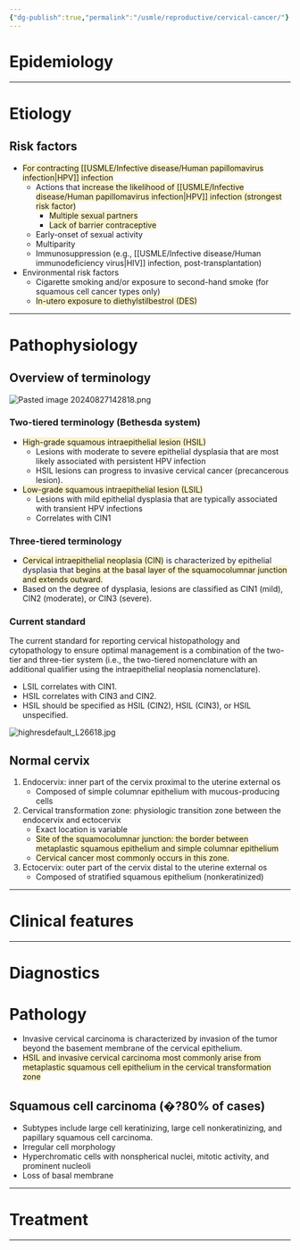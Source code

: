```yaml
---
{"dg-publish":true,"permalink":"/usmle/reproductive/cervical-cancer/"}
---
```


# Epidemiology


---
# Etiology
## Risk factors
- <span style="background:rgba(240, 200, 0, 0.2)">For contracting [[USMLE/Infective disease/Human papillomavirus infection\|HPV]] infection</span>
	- Actions that <span style="background:rgba(240, 200, 0, 0.2)">increase the likelihood of [[USMLE/Infective disease/Human papillomavirus infection\|HPV]] infection (strongest risk factor)</span>
		- <span style="background:rgba(240, 200, 0, 0.2)">Multiple sexual partners </span>
		- <span style="background:rgba(240, 200, 0, 0.2)">Lack of barrier contraceptive</span>
	- Early-onset of sexual activity
	- Multiparity
	- Immunosuppression (e.g., [[USMLE/Infective disease/Human immunodeficiency virus\|HIV]] infection, post-transplantation)
- Environmental risk factors
	- Cigarette smoking and/or exposure to second-hand smoke (for squamous cell cancer types only) 
	- <span style="background:rgba(240, 200, 0, 0.2)">In-utero exposure to diethylstilbestrol (DES)</span>

---
# Pathophysiology
## Overview of terminology
![Pasted image 20240827142818.png](/img/user/appendix/Pasted%20image%2020240827142818.png)
### Two-tiered terminology (Bethesda system)
- <span style="background:rgba(240, 200, 0, 0.2)">High-grade squamous intraepithelial lesion (HSIL)</span>
	- Lesions with moderate to severe epithelial dysplasia that are most likely associated with persistent HPV infection
	- HSIL lesions can progress to invasive cervical cancer (precancerous lesion).
- <span style="background:rgba(240, 200, 0, 0.2)">Low-grade squamous intraepithelial lesion (LSIL)</span>
	- Lesions with mild epithelial dysplasia that are typically associated with transient HPV infections
	- Correlates with CIN1
### Three-tiered terminology 
- <span style="background:rgba(240, 200, 0, 0.2)">Cervical intraepithelial neoplasia (CIN)</span> is characterized by epithelial dysplasia that <span style="background:rgba(240, 200, 0, 0.2)">begins at the basal layer of the squamocolumnar junction and extends outward.</span>
- Based on the degree of dysplasia, lesions are classified as CIN1 (mild), CIN2 (moderate), or CIN3 (severe).
### Current standard
The current standard for reporting cervical histopathology and cytopathology to ensure optimal management is a combination of the two-tier and three-tier system (i.e., the two-tiered nomenclature with an additional qualifier using the intraepithelial neoplasia nomenclature).
- LSIL correlates with CIN1.
- HSIL correlates with CIN3 and CIN2.
- HSIL should be specified as HSIL (CIN2), HSIL (CIN3), or HSIL unspecified.

![highresdefault_L26618.jpg](/img/user/appendix/highresdefault_L26618.jpg)
## Normal cervix
1. Endocervix: inner part of the cervix proximal to the uterine external os
	- Composed of simple columnar epithelium with mucous-producing cells
2. Cervical transformation zone: physiologic transition zone between the endocervix and ectocervix
	- Exact location is variable
	- <span style="background:rgba(240, 200, 0, 0.2)">Site of the squamocolumnar junction: the border between metaplastic squamous epithelium and simple columnar epithelium</span>
	- <span style="background:rgba(240, 200, 0, 0.2)">Cervical cancer most commonly occurs in this zone.</span>
3. Ectocervix: outer part of the cervix distal to the uterine external os
	- Composed of stratified squamous epithelium (nonkeratinized)

---
# Clinical features


---
# Diagnostics

# Pathology
- Invasive cervical carcinoma is characterized by invasion of the tumor beyond the basement membrane of the cervical epithelium.
- <span style="background:rgba(240, 200, 0, 0.2)">HSIL and invasive cervical carcinoma most commonly arise from metaplastic squamous cell epithelium in the cervical transformation zone</span>
## Squamous cell carcinoma (�?80% of cases)
- Subtypes include large cell keratinizing, large cell nonkeratinizing, and papillary squamous cell carcinoma.
- Irregular cell morphology
- Hyperchromatic cells with nonspherical nuclei, mitotic activity, and prominent nucleoli
- Loss of basal membrane

---
# Treatment


---

